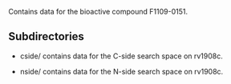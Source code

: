 Contains data for the bioactive compound F1109-0151.

## Subdirectories

- cside/ contains data for the C-side search space on rv1908c.

- nside/ contains data for the N-side search space on rv1908c.

